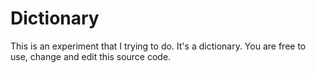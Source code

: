 # Dictionary
This is an experiment that I trying to do. It's a dictionary. You are free to use, change and edit this source code.
